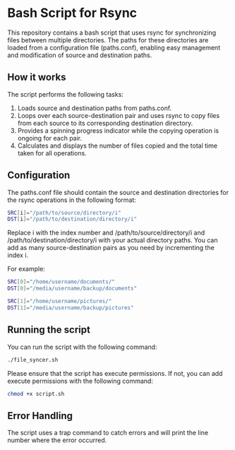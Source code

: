 # Bash Script for Rsync

This repository contains a bash script that uses rsync for synchronizing files between multiple directories. The paths for these directories are loaded from a configuration file (paths.conf), enabling easy management and modification of source and destination paths.

## How it works

The script performs the following tasks:

1. Loads source and destination paths from paths.conf.
2. Loops over each source-destination pair and uses rsync to copy files from each source to its corresponding destination directory.
3. Provides a spinning progress indicator while the copying operation is ongoing for each pair.
4. Calculates and displays the number of files copied and the total time taken for all operations.

## Configuration

The paths.conf file should contain the source and destination directories for the rsync operations in the following format:

```bash
SRC[i]="/path/to/source/directory/i"
DST[i]="/path/to/destination/directory/i"
```

Replace i with the index number and /path/to/source/directory/i and /path/to/destination/directory/i with your actual directory paths. You can add as many source-destination pairs as you need by incrementing the index i.

For example:

```bash
SRC[0]="/home/username/documents/"
DST[0]="/media/username/backup/documents"

SRC[1]="/home/username/pictures/"
DST[1]="/media/username/backup/pictures"
```

## Running the script

You can run the script with the following command:

```bash
./file_syncer.sh
```

Please ensure that the script has execute permissions. If not, you can add execute permissions with the following command:

```bash
chmod +x script.sh
```

## Error Handling

The script uses a trap command to catch errors and will print the line number where the error occurred.
